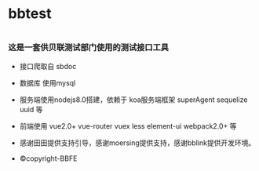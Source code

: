# bbtest
#
### 这是一套供贝联测试部门使用的测试接口工具
* 接口爬取自 sbdoc
* 数据库 使用mysql
* 服务端使用nodejs8.0搭建，依赖于 koa服务端框架 superAgent sequelize uuid 等
* 前端使用 vue2.0+ vue-router vuex less element-ui webpack2.0+ 等

* 感谢田田提供支持引导，感谢moersing提供支持，感谢bblink提供开发环境。

* ©copyright-BBFE
